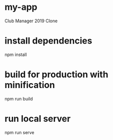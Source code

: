 # my-app
Club Manager 2019 Clone

# install dependencies
npm install

# build for production with minification
npm run build

# run local server
npm run serve